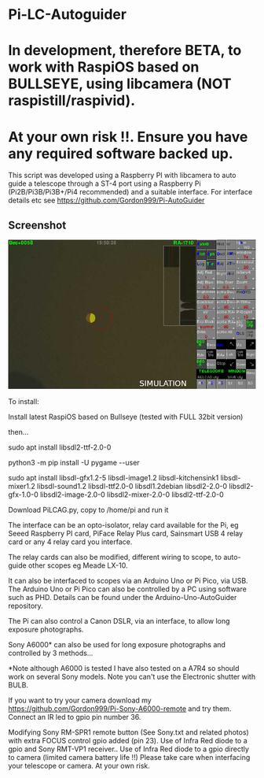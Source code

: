 # Pi-LC-Autoguider

# In development, therefore BETA, to work with RaspiOS based on BULLSEYE, using libcamera (NOT raspistill/raspivid).
# At your own risk !!. Ensure you have any required software backed up.

This script was developed using a Raspberry PI with libcamera to auto guide a telescope through a ST-4 port using a Raspberry Pi (Pi2B/Pi3B/Pi3B+/Pi4 recommended) and a suitable interface. For interface details etc see https://github.com/Gordon999/Pi-AutoGuider

## Screenshot

![screenshot](screen.jpg)

To install:

Install latest RaspiOS based on Bullseye (tested with FULL 32bit version)

then...

sudo apt install libsdl2-ttf-2.0-0

python3 -m pip install -U pygame --user

sudo apt install libsdl-gfx1.2-5 libsdl-image1.2 libsdl-kitchensink1 libsdl-mixer1.2 libsdl-sound1.2 libsdl-ttf2.0-0 libsdl1.2debian libsdl2-2.0-0 libsdl2-gfx-1.0-0 libsdl2-image-2.0-0 libsdl2-mixer-2.0-0 libsdl2-ttf-2.0-0

Download PiLCAG.py, copy to /home/pi and run it

The interface can be an opto-isolator, relay card available for the Pi, eg Seeed Raspberry PI card, PiFace Relay Plus card, Sainsmart USB 4 relay card or any 4 relay card you interface.

The relay cards can also be modified, different wiring to scope, to auto-guide other scopes eg Meade LX-10.

It can also be interfaced to scopes via an Arduino Uno or Pi Pico, via USB. The Arduino Uno or Pi Pico can also be controlled by a PC using software such as PHD. Details can be found under the Arduino-Uno-AutoGuider repository.

The Pi can also control a Canon DSLR, via an interface, to allow long exposure photographs.

Sony A6000* can also be used for long exposure photographs and controlled by 3 methods...

*Note although A6000 is tested I have also tested on a A7R4 so should work on several Sony models. Note you can't use the Electronic shutter with BULB.

If you want to try your camera download my https://github.com/Gordon999/Pi-Sony-A6000-remote and try them. Connect an IR led to gpio pin number 36.

Modifying Sony RM-SPR1 remote button (See Sony.txt and related photos) with extra FOCUS control gpio added (pin 23).
Use of Infra Red diode to a gpio and Sony RMT-VP1 receiver..
Use of Infra Red diode to a gpio directly to camera (limited camera battery life !!)
Please take care when interfacing your telescope or camera. At your own risk.
